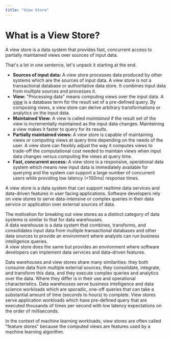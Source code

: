 ```yaml
---
title: "View Store"
---
```


# What is a View Store?

A view store is a data system that provides fast, concurrent access to partially maintained views over sources of input data.

That's a lot in one sentence, let's unpack it starting at the end.

* **Sources of input data:** A view store processes data produced by other systems which are the sources of input data. A view store is not a transactional database or authoritative data store. It combines input data from multiple sources and processes it.
* **View:** "Processing data" means computing views over the input data. A [view](https://en.wikipedia.org/wiki/View_(SQL)) is a database term for the result set of a pre-defined query. By composing views, a view store can derive arbitrary transformations or analytics on the input data.
* **Maintained View:** A view is called *maintained* if the result set of the view is incrementally maintained as the input data changes. Maintaining a view makes it faster to query for its results.
* **Partially maintained views:** A view store is capable of maintaining views or computing views at query time depending on the needs of the user. A view store can flexibly adjust the way it computes views to trade-off the computational cost needed to maintain views when input data changes versus computing the views at query time.
* **Fast, concurrent access:** A view store is a responsive, operational data system which means new input data is immediately available for querying and the system can support a large number of concurrent users while providing low latency (<100ms) response times.

A view store is a data system that can support realtime data services and data-driven features in user facing applications. Software developers rely on view stores to serve data-intensive or complex queries in their data service or application over external sources of data.

The motivation for breaking out view stores as a distinct category of data systems is similar to that for data warehouses. <br />
A data warehouse is a data system that combines, transforms, and consolidates input data from multiple transactional databases and other data sources to provide an environment where analysts can run business intelligence queries. <br />
A view store does the same but provides an environment where software developers can implement data services and data-driven features.

Data warehouses and view stores share many similarities: they both consume data from multiple external sources, they consolidate, integrate, and transform this data, and they execute complex queries and analytics over the data.
Where they differ is in their use and operational characteristics. Data warehouses serve business intelligence and data science workloads which are sporadic, one-off queries that can take a substantial amount of time (seconds to hours) to complete.
View stores serve application workloads which have pre-defined query that are executed thousands of times per second with low latency expectations on the order of milliseconds. 

In the context of machine learning workloads, view stores are often called "feature stores" because the computed views are features used by a machine learning algorithm.